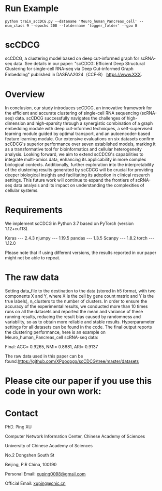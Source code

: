 # Run Example
```shell
python train_scCDCG.py --dataname 'Meuro_human_Pancreas_cell' --num_class 9 --epochs 200 --foldername 'logger_folder' --gpu 0
```



# scCDCG
scCDCG, a clustering model based on deep cut-informed graph for scRNA-seq data. See details in our paper: "scCDCG: Efficient Deep Structural Clustering for single-cell RNA-seq via Deep Cut-informed Graph Embedding" published in DASFAA2024（CCF-B） https://www.XXX.


# Overview
In conclusion, our study introduces scCDCG, an innovative framework for the efficient and accurate clustering of single-cell RNA sequencing (scRNA-seq) data. scCDCG successfully navigates the challenges of high-dimension and high-sparsity through a synergistic combination of a graph embedding module with deep cut-informed techniques, a self-supervised learning module guided by optimal transport, and an autoencoder-based feature learning module. Our extensive evaluations on six datasets confirm scCDCG's superior performance over seven established models, marking it as a transformative tool for bioinformatics and cellular heterogeneity analysis. Looking forward, we aim to extend scCDCG's capabilities to integrate multi-omics data, enhancing its applicability in more complex biological contexts. Additionally, further exploration into the interpretability of the clustering results generated by scCDCG will be crucial for providing deeper biological insights and facilitating its adoption in clinical research settings. This future work will continue to expand the frontiers of scRNA-seq data analysis and its impact on understanding the complexities of cellular systems.


# Requirements
We implement scCDCG in Python 3.7 based on PyTorch (version 1.12+cu113).

Keras --- 2.4.3
njumpy --- 1.19.5
pandas --- 1.3.5
Scanpy --- 1.8.2
torch --- 1.12.0


Please note that if using different versions, the results reported in our paper might not be able to repeat.

# The raw data
Setting data_file to the destination to the data (stored in h5 format, with two components X and Y, where X is the cell by gene count matrix and Y is the true labels), n_clusters to the number of clusters.
In order to ensure the accuracy of the experimental results, we conducted more than 10 times runs on all the datasets and reported the mean and variance of these running results, reducing the result bias caused by randomness and variability, so as to obtain more reliable and stable results. Hyperparameter settings for all datasets can be found in the code.
The final output reports the clustering performance, here is an example on Meuro_human_Pancreas_cell scRNA-seq data:

Final: ACC= 0.9265, NMI= 0.8681, ARI= 0.9137

The raw data used in this paper can be found:https://github.com/XPgogogo/scCDCG/tree/master/datasets

# Please cite our paper if you use this code in your own work:


# Contact
PhD. Ping XU

Computer Network Information Center, Chinese Academy of Sciences

University of Chinese Academy of Sciences

No.2 Dongshen South St

Beijing, P.R China, 100190

Personal Email: xuping0098@gmail.com

Official Email: xuping@cnic.cn
